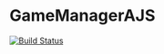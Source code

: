 GameManagerAJS
==============
[![Build Status](http://travis-ci.org/girardot/GameManagerAJS.png)](http://travis-ci.org/girardot/GameManagerAJS)
